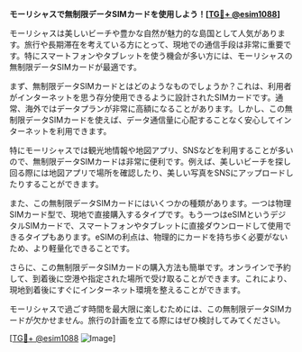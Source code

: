 **モーリシャスで無制限データSIMカードを使用しよう！[[TG💪+ @esim1088](https://t.me/s/esim1088)]**

モーリシャスは美しいビーチや豊かな自然が魅力的な島国として人気があります。旅行や長期滞在を考えている方にとって、現地での通信手段は非常に重要です。特にスマートフォンやタブレットを使う機会が多い方には、モーリシャスの無制限データSIMカードが最適です。

まず、無制限データSIMカードとはどのようなものでしょうか？これは、利用者がインターネットを思う存分使用できるように設計されたSIMカードです。通常、海外ではデータプランが非常に高額になることがあります。しかし、この無制限データSIMカードを使えば、データ通信量に心配することなく安心してインターネットを利用できます。

特にモーリシャスでは観光地情報や地図アプリ、SNSなどを利用することが多いので、無制限データSIMカードは非常に便利です。例えば、美しいビーチを探し回る際には地図アプリで場所を確認したり、美しい写真をSNSにアップロードしたりすることができます。

また、この無制限データSIMカードにはいくつかの種類があります。一つは物理SIMカード型で、現地で直接購入するタイプです。もう一つはeSIMというデジタルSIMカードで、スマートフォンやタブレットに直接ダウンロードして使用できるタイプもあります。eSIMの利点は、物理的にカードを持ち歩く必要がないため、より軽量化できることです。

さらに、この無制限データSIMカードの購入方法も簡単です。オンラインで予約して、到着後に空港や指定された場所で受け取ることができます。これにより、現地到着後にすぐにインターネット環境を整えることができます。

モーリシャスで過ごす時間を最大限に楽しむためには、この無制限データSIMカードが欠かせません。旅行の計画を立てる際にはぜひ検討してみてください。

[[TG💪+ @esim1088](https://t.me/s/esim1088) ![Image](https://i.postimg.cc/Y0z9fWf4/image.png)]